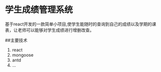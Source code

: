 # 学生成绩管理系统
基于react开发的一款简单小项目,使学生能随时的查询到自己的成绩以及学期的课表，让老师可以能够对学生成绩进行增删改查。

##主要技术
1. react
2. mongoose
3. antd
4. ...
